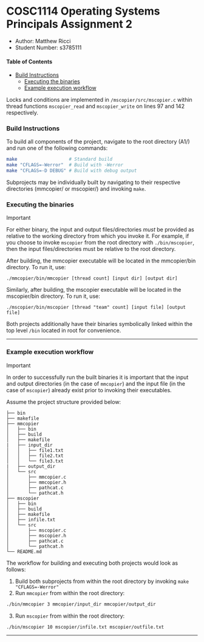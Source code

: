 # COSC1114 Operating Systems Principals Assignment 2

 - Author: Matthew Ricci
 - Student Number: s3785111

#### Table of Contents
<!-- mtoc-start -->

* [Build Instructions](#build-instructions)
  * [Executing the binaries](#executing-the-binaries)
  * [Example execution workflow](#example-execution-workflow)

<!-- mtoc-end -->

Locks and conditions are implemented in ```/mscopier/src/mscopier.c``` within thread functions ```mscopier_read``` and ```mscopier_write``` on lines 97 and 142 respectively.

### Build Instructions
To build all components of the project, navigate to the root directory (A1/) and run one of the following commands:

```bash
make                   # Standard build
make "CFLAGS=-Werror"  # Build with -Werror
make "CFLAGS=-D DEBUG" # Build with debug output
```

Subprojects may be individually built by navigating to their respective directories (mmcopier/ or mscopier/) and invoking ```make```.

### Executing the binaries

> [!IMPORTANT]
> For either binary, the input and output files/directories *must* be provided as relative to the working directory from which you invoke it. For example, if you choose to invoke ```mscopier``` from the root directory with ```./bin/mscopier```, then the input files/directories must be relative to the root directory.

After building, the mmcopier executable will be located in the mmcopier/bin directory. To run it, use:

```
./mmcopier/bin/mmcopier [thread count] [input dir] [output dir]
```

Similarly, after building, the mscopier executable will be located in the mscopier/bin directory. To run it, use:

```
./mscopier/bin/mscopier [thread "team" count] [input file] [output file]
```

Both projects additionally have their binaries symbolically linked within the top level ```/bin``` located in root for convenience.

---

### Example execution workflow
> [!IMPORTANT]
> In order to successfully run the built binaries it is important that the input and output directories (in the case of ```mmcopier```) and the input file (in the case of ```mscopier```) already exist prior to invoking their executables.
> 
Assume the project structure provided below:
```
├── bin
├── makefile
├── mmcopier
│   ├── bin
│   ├── build
│   ├── makefile
|   ├── input_dir
│   │   ├── file1.txt
│   │   ├── file2.txt
│   │   └── file3.txt
|   ├── output_dir
│   └── src
│       ├── mmcopier.c
│       ├── mmcopier.h
│       ├── pathcat.c
│       └── pathcat.h
├── mscopier
│   ├── bin
│   ├── build
│   ├── makefile
│   ├── infile.txt
│   └── src
│       ├── mscopier.c
│       ├── mscopier.h
│       ├── pathcat.c
│       └── pathcat.h
└── README.md
```

The workflow for building and executing both projects would look as follows:

1. Build both subprojects from within the root directory by invoking ```make "CFLAGS=-Werror"```
2. Run ```mmcopier``` from within the root directory:
```bash
./bin/mmcopier 3 mmcopier/input_dir mmcopier/output_dir
```
3. Run ```mscopier``` from within the root directory:
```bash
./bin/mscopier 10 mscopier/infile.txt mscopier/outfile.txt
```

---
